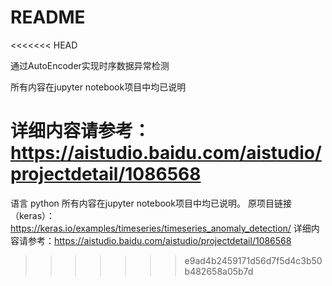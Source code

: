 # README


<<<<<<< HEAD

通过AutoEncoder实现时序数据异常检测

所有内容在jupyter notebook项目中均已说明

详细内容请参考：https://aistudio.baidu.com/aistudio/projectdetail/1086568
=======
语言 python
所有内容在jupyter notebook项目中均已说明。
原项目链接（keras）：https://keras.io/examples/timeseries/timeseries_anomaly_detection/
详细内容请参考：https://aistudio.baidu.com/aistudio/projectdetail/1086568
>>>>>>> e9ad4b2459171d56d7f5d4c3b50b482658a05b7d 
